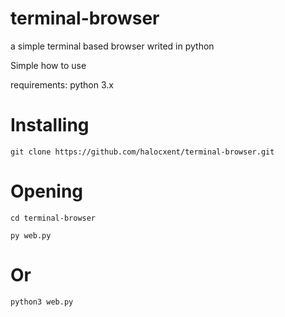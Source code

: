 # terminal-browser
a simple terminal based browser writed in python

Simple how to use

requirements: python 3.x

# Installing
```
git clone https://github.com/halocxent/terminal-browser.git
```
# Opening
```
cd terminal-browser
```
```
py web.py
```
# Or
```
python3 web.py
```
